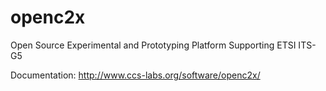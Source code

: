 # openc2x
Open Source Experimental and Prototyping Platform Supporting ETSI ITS-G5

Documentation: http://www.ccs-labs.org/software/openc2x/
